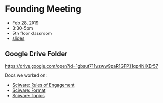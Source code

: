 # Founding Meeting
- Feb 28, 2019
- 3:30-5pm
- 5th floor classroom
- [slides](https://sciware.flatironinstitute.org/00_Founding/slides.html)

## Google Drive Folder
https://drive.google.com/open?id=1gbsut711wzww9paR1GFP31qp4NIXEr57

Docs we worked on:
- [Sciware: Rules of Engagement](https://docs.google.com/document/d/1y7tRcXEjOE6SP8Rw2L8KLC0tIJ2FfpuncGz8dnXsZF0/edit)
- [Sciware: Format](https://docs.google.com/document/d/1m3eOYNRa4hR1D9vqVdf1c5H5MhE1IFnJhIuwBrYN7OU/edit)
- [Sciware: Topics](https://docs.google.com/document/d/1bg6rDr2AB9BGvlFLJBDzO97p4hR1nZf7LSiSYjJmm_k/edit#)

